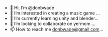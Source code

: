 - 👋 Hi, I’m @donbwade
- 👀 I’m interested in creating a music game ...
- 🌱 I’m currently learning unity and blender...
- 💞️ I’m looking to collaborate on yermom....
- 📫 How to reach me donbwade@gmail.com...

<!---
donbwade/donbwade is a ✨ special ✨ repository because its `README.md` (this file) appears on your GitHub profile.
You can click the Preview link to take a look at your changes.
--->

